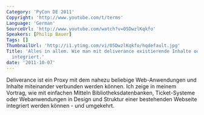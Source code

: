 ```yaml
---
Category: 'PyCon DE 2011'
Copyright: 'http://www.youtube.com/t/terms'
Language: 'German'
SourceUrl: 'http://www.youtube.com/watch?v=05DwzlKqkfo'
Speakers: [Philip Bauer]
Tags: []
ThumbnailUrl: 'http://i1.ytimg.com/vi/05DwzlKqkfo/hqdefault.jpg'
Title: 'Alles in allem. Wie man mit deliverance existierende Inhalte oder Anwendungen
  integriert.'
date: '2011-10-07'
---
```

Deliverance ist ein Proxy mit dem nahezu beliebige Web-Anwendungen und Inhalte miteinander verbunden werden können. Ich zeige in meinem Vortrag, wie mit einfachen Mitteln Bibliotheksdatenbanken, Ticket-Systeme oder Webanwendungen in Design und Struktur einer bestehenden Webseite integriert werden können - und umgekehrt.
